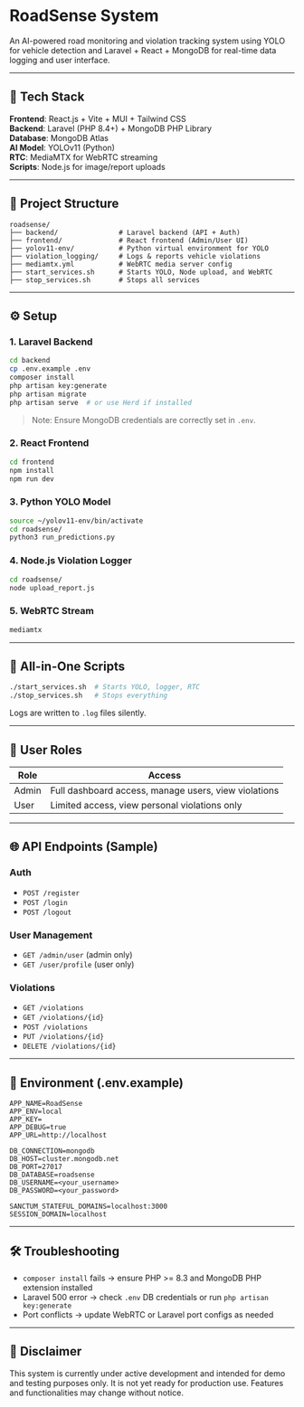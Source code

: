 # RoadSense System

An AI-powered road monitoring and violation tracking system using YOLO for vehicle detection and Laravel + React + MongoDB for real-time data logging and user interface.

---

## 🚀 Tech Stack

**Frontend**: React.js + Vite + MUI + Tailwind CSS  
**Backend**: Laravel (PHP 8.4+) + MongoDB PHP Library  
**Database**: MongoDB Atlas  
**AI Model**: YOLOv11 (Python)  
**RTC**: MediaMTX for WebRTC streaming  
**Scripts**: Node.js for image/report uploads

---

## 📁 Project Structure

```
roadsense/
├── backend/               # Laravel backend (API + Auth)
├── frontend/              # React frontend (Admin/User UI)
├── yolov11-env/           # Python virtual environment for YOLO
├── violation_logging/     # Logs & reports vehicle violations
├── mediamtx.yml           # WebRTC media server config
├── start_services.sh      # Starts YOLO, Node upload, and WebRTC
├── stop_services.sh       # Stops all services
```

---

## ⚙️ Setup

### 1. Laravel Backend
```bash
cd backend
cp .env.example .env
composer install
php artisan key:generate
php artisan migrate
php artisan serve  # or use Herd if installed
```

> Note: Ensure MongoDB credentials are correctly set in `.env`.

### 2. React Frontend
```bash
cd frontend
npm install
npm run dev
```

### 3. Python YOLO Model
```bash
source ~/yolov11-env/bin/activate
cd roadsense/
python3 run_predictions.py
```

### 4. Node.js Violation Logger
```bash
cd roadsense/
node upload_report.js
```

### 5. WebRTC Stream
```bash
mediamtx
```

---

## 🔁 All-in-One Scripts

```bash
./start_services.sh  # Starts YOLO, logger, RTC
./stop_services.sh   # Stops everything
```

Logs are written to `.log` files silently.

---

## 👥 User Roles

| Role  | Access                                                |
|-------|--------------------------------------------------------|
| Admin | Full dashboard access, manage users, view violations  |
| User  | Limited access, view personal violations only         |

---

## 🌐 API Endpoints (Sample)

### Auth
- `POST /register`
- `POST /login`
- `POST /logout`

### User Management
- `GET /admin/user` (admin only)
- `GET /user/profile` (user only)

### Violations
- `GET /violations`
- `GET /violations/{id}`
- `POST /violations`
- `PUT /violations/{id}`
- `DELETE /violations/{id}`

---

## 🔧 Environment (.env.example)

```
APP_NAME=RoadSense
APP_ENV=local
APP_KEY=
APP_DEBUG=true
APP_URL=http://localhost

DB_CONNECTION=mongodb
DB_HOST=cluster.mongodb.net
DB_PORT=27017
DB_DATABASE=roadsense
DB_USERNAME=<your_username>
DB_PASSWORD=<your_password>

SANCTUM_STATEFUL_DOMAINS=localhost:3000
SESSION_DOMAIN=localhost
```

---

## 🛠 Troubleshooting

- `composer install` fails → ensure PHP >= 8.3 and MongoDB PHP extension installed
- Laravel 500 error → check `.env` DB credentials or run `php artisan key:generate`
- Port conflicts → update WebRTC or Laravel port configs as needed

---

## 🚧 Disclaimer

This system is currently under active development and intended for demo and testing purposes only. It is not yet ready for production use. Features and functionalities may change without notice.

